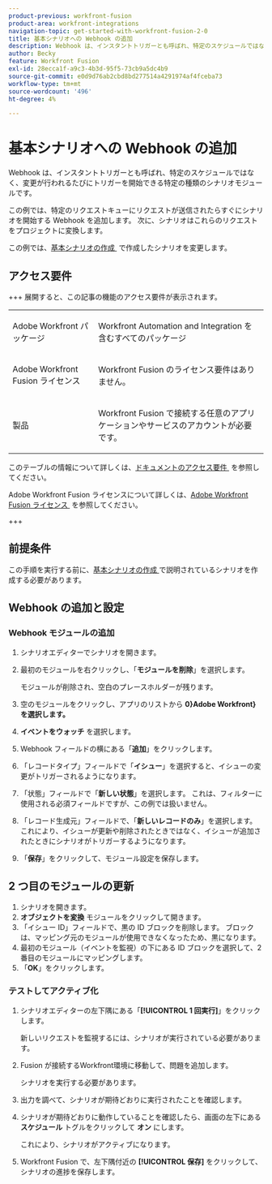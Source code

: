 ```yaml
---
product-previous: workfront-fusion
product-area: workfront-integrations
navigation-topic: get-started-with-workfront-fusion-2-0
title: 基本シナリオへの Webhook の追加
description: Webhook は、インスタントトリガーとも呼ばれ、特定のスケジュールではなく、変更が行われるたびにトリガーを開始できる特定の種類のシナリオモジュールです。
author: Becky
feature: Workfront Fusion
exl-id: 28ecca1f-a9c3-4b3d-95f5-73cb9a5dc4b9
source-git-commit: e0d9d76ab2cbd8bd277514a4291974af4fceba73
workflow-type: tm+mt
source-wordcount: '496'
ht-degree: 4%

---
```


# 基本シナリオへの Webhook の追加

Webhook は、インスタントトリガーとも呼ばれ、特定のスケジュールではなく、変更が行われるたびにトリガーを開始できる特定の種類のシナリオモジュールです。

この例では、特定のリクエストキューにリクエストが送信されたらすぐにシナリオを開始する Webhook を追加します。 次に、シナリオはこれらのリクエストをプロジェクトに変換します。

この例では、[&#x200B; 基本シナリオの作成 &#x200B;](/help/workfront-fusion/build-practice-scenarios/create-basic-scenario.md) で作成したシナリオを変更します。

## アクセス要件

+++ 展開すると、この記事の機能のアクセス要件が表示されます。

<table style="table-layout:auto">
 <col> 
 <col> 
 <tbody> 
  <tr> 
   <td role="rowheader">Adobe Workfront パッケージ</td> 
   <td> <p>Workfront Automation and Integration を含むすべてのパッケージ</p> </td> 
  </tr> 
  <tr> 
   <td role="rowheader">Adobe Workfront Fusion ライセンス</td> 
   <td>
   <p>Workfront Fusion のライセンス要件はありません。</p>
   </td> 
  </tr> 
  <tr> 
   <td role="rowheader">製品</td> 
   <td>
   <p>Workfront Fusion で接続する任意のアプリケーションやサービスのアカウントが必要です。</p>
   </td> 
  </tr>
 </tbody> 
</table>

このテーブルの情報について詳しくは、[&#x200B; ドキュメントのアクセス要件 &#x200B;](/help/workfront-fusion/references/licenses-and-roles/access-level-requirements-in-documentation.md) を参照してください。

Adobe Workfront Fusion ライセンスについて詳しくは、[Adobe Workfront Fusion ライセンス &#x200B;](/help/workfront-fusion/set-up-and-manage-workfront-fusion/licensing-operations-overview/license-automation-vs-integration.md) を参照してください。

+++

## 前提条件

この手順を実行する前に、[&#x200B; 基本シナリオの作成 &#x200B;](/help/workfront-fusion/build-practice-scenarios/create-basic-scenario.md) で説明されているシナリオを作成する必要があります。

## Webhook の追加と設定


### Webhook モジュールの追加

1. シナリオエディターでシナリオを開きます。
1. 最初のモジュールを右クリックし、「**モジュールを削除**」を選択します。

   モジュールが削除され、空白のプレースホルダーが残ります。

1. 空のモジュールをクリックし、アプリのリストから **0&rbrace;Adobe Workfront&rbrace; を選択します。**
1. **イベントをウォッチ** を選択します。
1. Webhook フィールドの横にある「**追加**」をクリックします。
1. 「レコードタイプ」フィールドで「**イシュー**」を選択すると、イシューの変更がトリガーされるようになります。
1. 「状態」フィールドで「**新しい状態**」を選択します。 これは、フィルターに使用される必須フィールドですが、この例では扱いません。
1. 「レコード生成元」フィールドで、「**新しいレコードのみ**」を選択します。 これにより、イシューが更新や削除されたときではなく、イシューが追加されたときにシナリオがトリガーするようになります。
1. 「**保存**」をクリックして、モジュール設定を保存します。

## 2 つ目のモジュールの更新

1. シナリオを開きます。
1. **オブジェクトを変換** モジュールをクリックして開きます。
1. 「イシュー ID」フィールドで、黒の ID ブロックを削除します。 ブロックは、マッピング元のモジュールが使用できなくなったため、黒になります。
1. 最初のモジュール（イベントを監視）の下にある ID ブロックを選択して、2 番目のモジュールにマッピングします。
1. 「**OK**」をクリックします。



### テストしてアクティブ化

1. シナリオエディターの左下隅にある「**[!UICONTROL 1 回実行]**」をクリックします。

   新しいリクエストを監視するには、シナリオが実行されている必要があります。
1. Fusion が接続するWorkfront環境に移動して、問題を追加します。

   シナリオを実行する必要があります。
1. 出力を調べて、シナリオが期待どおりに実行されたことを確認します。
1. シナリオが期待どおりに動作していることを確認したら、画面の左下にある **スケジュール** トグルをクリックして **オン** にします。

   これにより、シナリオがアクティブになります。
1. Workfront Fusion で、左下隅付近の **[!UICONTROL 保存]** をクリックして、シナリオの進捗を保存します。
